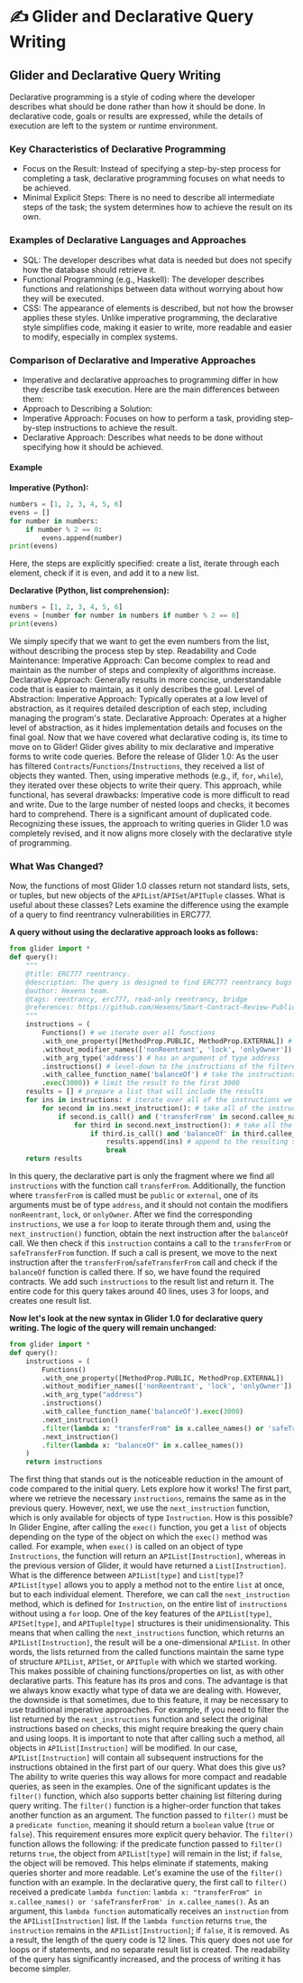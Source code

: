 # ✍️ Glider and Declarative Query Writing

## Glider and Declarative Query Writing

Declarative programming is a style of coding where the developer describes what should be done rather than how it should be done. In declarative code, goals or results are expressed, while the details of execution are left to the system or runtime environment.

### Key Characteristics of Declarative Programming

* Focus on the Result: Instead of specifying a step-by-step process for completing a task, declarative programming focuses on what needs to be achieved.
* Minimal Explicit Steps: There is no need to describe all intermediate steps of the task; the system determines how to achieve the result on its own.

### Examples of Declarative Languages and Approaches

* SQL: The developer describes what data is needed but does not specify how the database should retrieve it.
* Functional Programming (e.g., Haskell): The developer describes functions and relationships between data without worrying about how they will be executed.
* CSS: The appearance of elements is described, but not how the browser applies these styles. Unlike imperative programming, the declarative style simplifies code, making it easier to write, more readable and easier to modify, especially in complex systems.

### Comparison of Declarative and Imperative Approaches

* Imperative and declarative approaches to programming differ in how they describe task execution. Here are the main differences between them:
* Approach to Describing a Solution:
* Imperative Approach: Focuses on how to perform a task, providing step-by-step instructions to achieve the result.
* Declarative Approach: Describes what needs to be done without specifying how it should be achieved.

#### Example

**Imperative (Python):**

```python
numbers = [1, 2, 3, 4, 5, 6]
evens = []
for number in numbers:
    if number % 2 == 0:
        evens.append(number)
print(evens)
```

Here, the steps are explicitly specified: create a list, iterate through each element, check if it is even, and add it to a new list.

**Declarative (Python, list comprehension):**

```python
numbers = [1, 2, 3, 4, 5, 6]
evens = [number for number in numbers if number % 2 == 0]
print(evens)
```

We simply specify that we want to get the even numbers from the list, without describing the process step by step. Readability and Code Maintenance: Imperative Approach: Can become complex to read and maintain as the number of steps and complexity of algorithms increase. Declarative Approach: Generally results in more concise, understandable code that is easier to maintain, as it only describes the goal. Level of Abstraction: Imperative Approach: Typically operates at a low level of abstraction, as it requires detailed description of each step, including managing the program's state. Declarative Approach: Operates at a higher level of abstraction, as it hides implementation details and focuses on the final goal. Now that we have covered what declarative coding is, its time to move on to Glider! Glider gives ability to mix declarative and imperative forms to write code queries. Before the release of Glider 1.0: As the user has filtered `Contracts`/`Functions`/`Instructions`, they received a list of objects they wanted. Then, using imperative methods (e.g., if, `for`, `while`), they iterated over these objects to write their query. This approach, while functional, has several drawbacks: Imperative code is more difficult to read and write. Due to the large number of nested loops and checks, it becomes hard to comprehend. There is a significant amount of duplicated code. Recognizing these issues, the approach to writing queries in Glider 1.0 was completely revised, and it now aligns more closely with the declarative style of programming.

### What Was Changed?

Now, the functions of most Glider 1.0 classes return not standard lists, sets, or tuples, but new objects of the `APIList`/`APISet`/`APITuple` classes. What is useful about these classes? Lets examine the difference using the example of a query to find reentrancy vulnerabilities in ERC777.

**A query without using the declarative approach looks as follows:**

```python
from glider import *
def query():
    """
    @title: ERC777 reentrancy.
    @description: The query is designed to find ERC777 reentrancy bugs in contracts, the pattern looks like this.
    @author: Hexens team.
    @tags: reentrancy, erc777, read-only reentrancy, bridge
    @references: https://github.com/Hexens/Smart-Contract-Review-Public-Reports/blob/main/Hexens_Polygon_zkEVM_PUBLIC_27.02.23.pdf
    """
    instructions = (
        Functions() # we iterate over all functions
        .with_one_property([MethodProp.PUBLIC, MethodProp.EXTERNAL]) # filter only public and external
        .without_modifier_names(['nonReentrant', 'lock', 'onlyOwner']) # filter out the ones with these modifiers
        .with_arg_type('address') # has an argument of type address
        .instructions() # level-down to the instructions of the filtered functions
        .with_callee_function_name('balanceOf') # take the instructions that have a balanceOf call
        .exec(3000)) # limit the result to the first 3000
    results = [] # prepare a list that will include the results
    for ins in instructions: # iterate over all of the instructions we got
        for second in ins.next_instruction(): # take all of the instructions that come after our balanceOf instruction in the CFG graph
            if second.is_call() and ('transferFrom' in second.callee_names() or 'safeTransferFrom' in second.callee_names()):
                for third in second.next_instruction(): # take all the instructions that come after the transferFrom
                    if third.is_call() and 'balanceOf' in third.callee_names(): # check that we have a balanceOf once more
                        results.append(ins) # append to the resulting set
                        break
    return results
```

In this query, the declarative part is only the fragment where we find all `instructions` with the function call `transferFrom`. Additionally, the function where `transferFrom` is called must be `public` or `external`, one of its arguments must be of type `address`, and it should not contain the modifiers `nonReentrant`, `lock`, or `onlyOwner`. After we find the corresponding `instructions`, we use a `for` loop to iterate through them and, using the `next_instruction()` function, obtain the next instruction after the `balanceOf` call. We then check if this `instruction` contains a call to the `transferFrom` or `safeTransferFrom` function. If such a call is present, we move to the next instruction after the `transferFrom`/`safeTransferFrom` call and check if the `balanceOf` function is called there. If so, we have found the required contracts. We add such `instructions` to the result list and return it. The entire code for this query takes around 40 lines, uses 3 for loops, and creates one result list.

**Now let's look at the new syntax in Glider 1.0 for declarative query writing. The logic of the query will remain unchanged:**

```python
from glider import *
def query():
    instructions = (
        Functions()
        .with_one_property([MethodProp.PUBLIC, MethodProp.EXTERNAL])
        .without_modifier_names(['nonReentrant', 'lock', 'onlyOwner'])
        .with_arg_type("address")
        .instructions()
        .with_callee_function_name('balanceOf').exec(3000)
        .next_instruction()
        .filter(lambda x: "transferFrom" in x.callee_names() or 'safeTransferFrom' in x.callee_names())
        .next_instruction()
        .filter(lambda x: "balanceOf" in x.callee_names())
    )
    return instructions
```

The first thing that stands out is the noticeable reduction in the amount of code compared to the initial query. Lets explore how it works! The first part, where we retrieve the necessary `instructions`, remains the same as in the previous query. However, next, we use the `next_instruction` function, which is only available for objects of type `Instruction`. How is this possible? In Glider Engine, after calling the `exec()` function, you get a `list` of objects depending on the type of the object on which the `exec()` method was called. For example, when `exec()` is called on an object of type `Instructions`, the function will return an `APIList[Instruction]`, whereas in the previous version of Glider, it would have returned a `List[Instruction]`. What is the difference between `APIList[type]` and `List[type]`? `APIList[type]` allows you to apply a method not to the entire `list` at once, but to each individual element. Therefore, we can call the `next_instruction` method, which is defined for `Instruction`, on the entire list of `instructions` without using a `for` loop. One of the key features of the `APIList[type]`, `APISet[type]`, and `APITuple[type]` structures is their unidimensionality. This means that when calling the `next_instructions` function, which returns an `APIList[Instruction]`, the result will be a one-dimensional `APIList`. In other words, the lists returned from the called functions maintain the same type of structure `APIList`, `APISet`, or `APITuple` with which we started working. This makes possible of chaining functions/properties on list, as with other declarative parts. This feature has its pros and cons. The advantage is that we always know exactly what type of data we are dealing with. However, the downside is that sometimes, due to this feature, it may be necessary to use traditional imperative approaches. For example, if you need to filter the list returned by the `next_instructions` function and select the original instructions based on checks, this might require breaking the query chain and using loops. It is important to note that after calling such a method, all objects in `APIList[Instruction]` will be modified. In our case, `APIList[Instruction]` will contain all subsequent instructions for the instructions obtained in the first part of our query. What does this give us? The ability to write queries this way allows for more compact and readable queries, as seen in the examples. One of the significant updates is the `filter()` function, which also supports better chaining list filtering during query writing. The `filter()` function is a higher-order function that takes another function as an argument. The function passed to `filter()` must be a `predicate function`, meaning it should return a `boolean` value (`true` or `false`). This requirement ensures more explicit query behavior. The `filter()` function allows the following: if the predicate function passed to `filter()` returns `true`, the object from `APIList[type]` will remain in the list; if `false`, the object will be removed. This helps eliminate if statements, making queries shorter and more readable. Let's examine the use of the `filter()` function with an example. In the declarative query, the first call to `filter()` received a predicate `lambda function`: `lambda x: "transferFrom" in x.callee_names() or 'safeTransferFrom' in x.callee_names()`. As an argument, this `lambda function` automatically receives an `instruction` from the `APIList[Instruction]` list. If the `lambda function` returns `true`, the `instruction` remains in the `APIList[Instruction]`; if `false`, it is removed. As a result, the length of the query code is 12 lines. This query does not use for loops or if statements, and no separate result list is created. The readability of the query has significantly increased, and the process of writing it has become simpler.

